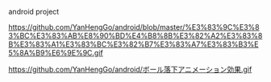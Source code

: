 android project



https://github.com/YanHengGo/android/blob/master/%E3%83%9C%E3%83%BC%E3%83%AB%E8%90%BD%E4%B8%8B%E3%82%A2%E3%83%8B%E3%83%A1%E3%83%BC%E3%82%B7%E3%83%A7%E3%83%B3%E5%8A%B9%E6%9E%9C.gif


https://github.com/YanHengGo/android/ボール落下アニメーション効果.gif


